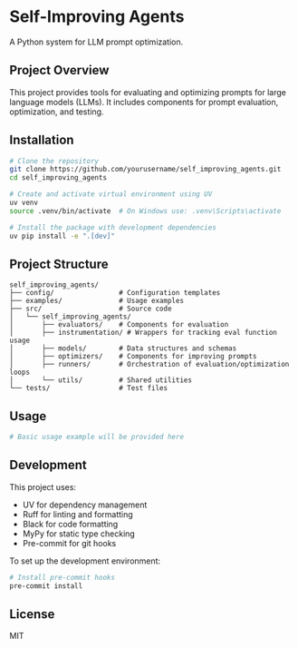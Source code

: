 # Self-Improving Agents

A Python system for LLM prompt optimization.

## Project Overview

This project provides tools for evaluating and optimizing prompts for large language models (LLMs). It includes components for prompt evaluation, optimization, and testing.

## Installation

```bash
# Clone the repository
git clone https://github.com/yourusername/self_improving_agents.git
cd self_improving_agents

# Create and activate virtual environment using UV
uv venv
source .venv/bin/activate  # On Windows use: .venv\Scripts\activate

# Install the package with development dependencies
uv pip install -e ".[dev]"
```

## Project Structure

```
self_improving_agents/
├── config/                # Configuration templates
├── examples/              # Usage examples
├── src/                   # Source code
│   └── self_improving_agents/
│       ├── evaluators/    # Components for evaluation
│       ├── instrumentation/ # Wrappers for tracking eval function usage
│       ├── models/        # Data structures and schemas
│       ├── optimizers/    # Components for improving prompts
│       ├── runners/       # Orchestration of evaluation/optimization loops
│       └── utils/         # Shared utilities
└── tests/                 # Test files
```

## Usage

```python
# Basic usage example will be provided here
```

## Development

This project uses:
- UV for dependency management
- Ruff for linting and formatting
- Black for code formatting
- MyPy for static type checking
- Pre-commit for git hooks

To set up the development environment:

```bash
# Install pre-commit hooks
pre-commit install
```

## License

MIT
